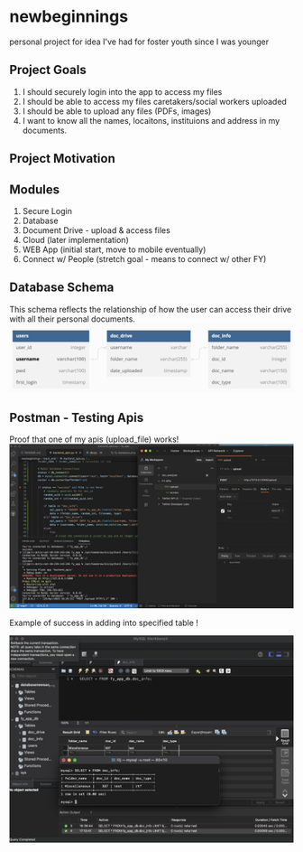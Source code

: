# newbeginnings
personal project for idea I've had for foster youth since I was younger


## Project Goals
 1. I should securely login into the app to access my files 
 2. I should be able to access my files caretakers/social workers uploaded 
 3. I should be able to upload any files (PDFs, images)
 4. I want to know all the names, locaitons, instituions and address in my documents. 

## Project Motivation


## Modules 
1. Secure Login 
2. Database
3. Document Drive - upload & access files 
4. Cloud (later implementation)
5. WEB App (initial start, move to mobile eventually)
6. Connect w/ People (stretch goal - means to connect w/ other FY)


## Database Schema
This schema reflects the relationship of how the user can access their drive with all their personal documents.   
![This is my database schema](fy-database.png)

## Postman - Testing Apis 
Proof that one of my apis (upload_file) works!
![Proof that one of my apis works](Postman.png)

Example of success in adding into specified table ! 

![success](db_success.png)
